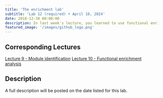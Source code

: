 ```yaml
---
title: 'The enrichment lab'
subtitle: 'Lab 12 (required) • April 10, 2024'
date: 2018-12-30 00:00:00
description: In last week's lecture, you learned to use functional enrichment tools like GO and GSEA to identify themes in your RNA-seq data.  In this lab, we'll put these important skills to the test!
featured_image: '/images/github_logo.png'
---
```


## Corresponding Lectures

[Lecture 9 - Module identification](https://diytranscriptomics.com/project/lecture-09)
[Lecture 10 - Functional enrichment analysis](https://diytranscriptomics.com/project/lecture-10)

## Description

A full description will be posted on the date listed for this lab.